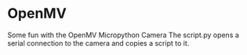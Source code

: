 # OpenMV
Some fun with the OpenMV Micropython Camera
The script.py opens a serial connection to the camera and copies a script to it.
